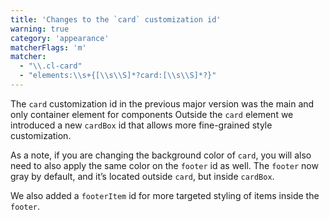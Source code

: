 ```yaml
---
title: 'Changes to the `card` customization id'
warning: true
category: 'appearance'
matcherFlags: 'm'
matcher:
  - "\\.cl-card"
  - "elements:\\s+{[\\s\\S]*?card:[\\s\\S]*?}"
---
```


The `card` customization id in the previous major version was the main and only container element for components Outside the `card` element we introduced a new `cardBox` id that allows more fine-grained style customization.

As a note, if you are changing the background color of `card`, you will also need to also apply the same color on the `footer` id as well. The `footer` now gray by default, and it’s located outside `card`, but inside `cardBox`.

We also added a `footerItem` id for more targeted styling of items inside the `footer`.
